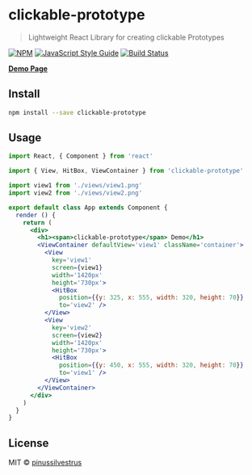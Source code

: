 # clickable-prototype

> Lightweight React Library for creating clickable Prototypes

[![NPM](https://img.shields.io/npm/v/clickable-prototype.svg)](https://www.npmjs.com/package/clickable-prototype) [![JavaScript Style Guide](https://img.shields.io/badge/code_style-standard-brightgreen.svg)](https://standardjs.com) [![Build Status](https://travis-ci.org/pinussilvestrus/clickable-prototype.svg?branch=master)](https://travis-ci.org/pinussilvestrus/clickable-prototype)

[**Demo Page**](https://clickable-prototype.netlify.com/)

## Install

```bash
npm install --save clickable-prototype
```

## Usage

```jsx
import React, { Component } from 'react'

import { View, HitBox, ViewContainer } from 'clickable-prototype'

import view1 from './views/view1.png'
import view2 from './views/view2.png'

export default class App extends Component {
  render () {
    return (
      <div>
        <h1><span>clickable-prototype</span> Demo</h1>
        <ViewContainer defaultView='view1' className='container'>
          <View
            key='view1'
            screen={view1}
            width='1420px'
            height='730px'>
            <HitBox
              position={{y: 325, x: 555, width: 320, height: 70}}
              to='view2' />
          </View>
          <View
            key='view2'
            screen={view2}
            width='1420px'
            height='730px'>
            <HitBox
              position={{y: 450, x: 555, width: 320, height: 70}}
              to='view1' />
          </View>
        </ViewContainer>
      </div>
    )
  }
}

```

## License

MIT © [pinussilvestrus](https://github.com/pinussilvestrus)
